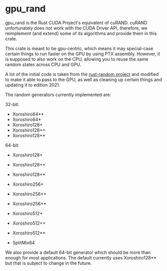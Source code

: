 # gpu_rand

gpu_rand is the Rust CUDA Project's equivalent of cuRAND. cuRAND unfortunately does not work with
the CUDA Driver API, therefore, we reimplement (and extend) some of its algorithms and provide them in this crate.

This crate is meant to be gpu-centric, which means it may special-case certain things to run faster on the GPU by using PTX 
assembly. However, it is supposed to also work on the CPU, allowing you to reuse the same random states across CPU and GPU.

A lot of the initial code is taken from the [rust-random project](https://github.com/rust-random) and modified to make it able to
pass to the GPU, as well as cleaning up certain things and updating it to edition 2021.

The random generators currently implemented are:

32-bit:
- Xoroshiro64**
- Xoroshiro64*
- Xoroshiro128+
- Xoroshiro128++
- Xoroshiro128**

64-bit:
- Xoroshiro128+
- Xoroshiro128++
- Xoroshiro128**
- Xoroshiro256+
- Xoroshiro256++
- Xoroshiro256**
- Xoroshiro512+
- Xoroshiro512++
- Xoroshiro512**

- SplitMix64

We also provide a default 64-bit generator which should be more than enough for most applications. The default
currently uses Xoroshiro128** but that is subject to change in the future.
